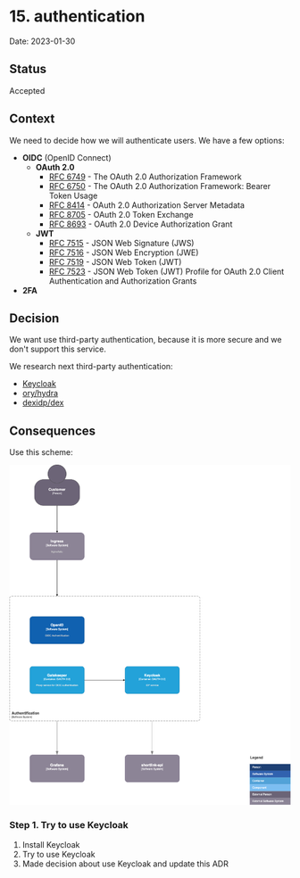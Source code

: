 # 15. authentication

Date: 2023-01-30

## Status

Accepted

## Context

We need to decide how we will authenticate users. We have a few options:

* **OIDC** (OpenID Connect)
  * **OAuth 2.0**
    * [RFC 6749](https://tools.ietf.org/html/rfc6749) - The OAuth 2.0 Authorization Framework
    * [RFC 6750](https://tools.ietf.org/html/rfc6750) - The OAuth 2.0 Authorization Framework: Bearer Token Usage
    * [RFC 8414](https://tools.ietf.org/html/rfc8414) - OAuth 2.0 Authorization Server Metadata
    * [RFC 8705](https://tools.ietf.org/html/rfc8705) - OAuth 2.0 Token Exchange
    * [RFC 8693](https://tools.ietf.org/html/rfc8693) - OAuth 2.0 Device Authorization Grant
  * **JWT**
    * [RFC 7515](https://tools.ietf.org/html/rfc7515) - JSON Web Signature (JWS)
    * [RFC 7516](https://tools.ietf.org/html/rfc7516) - JSON Web Encryption (JWE)
    * [RFC 7519](https://tools.ietf.org/html/rfc7519) - JSON Web Token (JWT)
    * [RFC 7523](https://tools.ietf.org/html/rfc7523) - JSON Web Token (JWT) Profile for OAuth 2.0 Client Authentication and Authorization Grants
* **2FA**

## Decision

We want use third-party authentication, because it is more secure and we don't support this service.

We research next third-party authentication:
+ [Keycloak](https://www.keycloak.org/)
+ [ory/hydra](https://www.ory.sh/hydra/)
+ [dexidp/dex](https://dexidp.io/)

## Consequences

Use this scheme:

![authentication.png](./images/ADR-0015/authentication.png)

### Step 1. Try to use Keycloak

1. Install Keycloak
2. Try to use Keycloak
3. Made decision about use Keycloak and update this ADR
